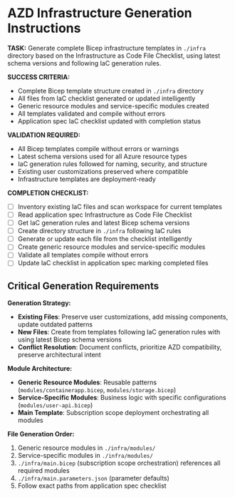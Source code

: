 # AZD Infrastructure Generation Instructions

**TASK:** Generate complete Bicep infrastructure templates in `./infra` directory based on the Infrastructure as Code File Checklist, using latest schema versions and following IaC generation rules.

**SUCCESS CRITERIA:**

- Complete Bicep template structure created in `./infra` directory
- All files from IaC checklist generated or updated intelligently
- Generic resource modules and service-specific modules created
- All templates validated and compile without errors
- Application spec IaC checklist updated with completion status

**VALIDATION REQUIRED:**

- All Bicep templates compile without errors or warnings
- Latest schema versions used for all Azure resource types
- IaC generation rules followed for naming, security, and structure
- Existing user customizations preserved where compatible
- Infrastructure templates are deployment-ready

**COMPLETION CHECKLIST:**

- [ ] Inventory existing IaC files and scan workspace for current templates
- [ ] Read application spec Infrastructure as Code File Checklist
- [ ] Get IaC generation rules and latest Bicep schema versions
- [ ] Create directory structure in `./infra` following IaC rules
- [ ] Generate or update each file from the checklist intelligently
- [ ] Create generic resource modules and service-specific modules
- [ ] Validate all templates compile without errors
- [ ] Update IaC checklist in application spec marking completed files

## Critical Generation Requirements

**Generation Strategy:**

- **Existing Files**: Preserve user customizations, add missing components, update outdated patterns
- **New Files**: Create from templates following IaC generation rules with using latest Bicep schema versions
- **Conflict Resolution**: Document conflicts, prioritize AZD compatibility, preserve architectural intent

**Module Architecture:**

- **Generic Resource Modules**: Reusable patterns (`modules/containerapp.bicep`, `modules/storage.bicep`)
- **Service-Specific Modules**: Business logic with specific configurations (`modules/user-api.bicep`)
- **Main Template**: Subscription scope deployment orchestrating all modules

**File Generation Order:**

1. Generic resource modules in `./infra/modules/`
2. Service-specific modules in `./infra/modules/`
3. `./infra/main.bicep` (subscription scope orchestration) references all required modules
4. `./infra/main.parameters.json` (parameter defaults)
5. Follow exact paths from application spec checklist
